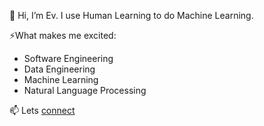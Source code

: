 👋 Hi, I’m Ev. I use Human Learning to do Machine Learning.

⚡What makes me excited:

- Software Engineering
- Data Engineering
- Machine Learning
- Natural Language Processing

📫 Lets [connect](horoshuhin@gmail.com)
